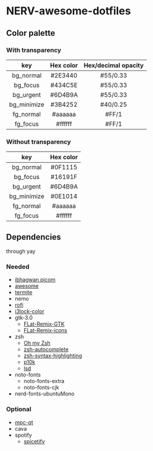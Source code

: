 # NERV-awesome-dotfiles

## Color palette

### With transparency

|     key     	| Hex color 	| Hex/decimal opacity 	|
|:-----------:	|:---------:	|:-------------------:	|
|  bg_normal  	|  #2E3440  	|       #55/0.33      	|
|   bg_focus  	|  #434C5E  	|       #55/0.33      	|
|  bg_urgent  	|  #6D4B9A  	|       #55/0.33      	|
| bg_minimize 	|  #3B4252  	|       #40/0.25      	|
|  fg_normal  	|  #aaaaaa  	|        #FF/1        	|
|   fg_focus  	|  #ffffff  	|        #FF/1        	|

### Without transparency

|     key     	| Hex color 	| 
|:-----------:	|:---------:	|
|  bg_normal  	|  #0F1115  	|
|   bg_focus  	|  #16191F  	|
|  bg_urgent  	|  #6D4B9A  	|
| bg_minimize 	|  #0E1014  	|
|  fg_normal  	|  #aaaaaa  	|
|   fg_focus  	|  #ffffff  	|

## Dependencies

through yay

### Needed

- [ibhagwan picom](https://github.com/ibhagwan/picom)
- [awesome](https://github.com/awesomeWM/awesome)
- [termite](https://github.com/thestinger/termite)
- nemo
- [rofi](https://github.com/davatorium/rofi)
- [i3lock-color](https://github.com/Raymo111/i3lock-color)
- gtk-3.0
  - [FLat-Remix-GTK](https://drasite.com/flat-remix-gtk)
  - [FLat-Remix-icons](https://drasite.com/flat-remix)
- zsh
  - [Oh my Zsh](https://ohmyz.sh/)
  - [zsh-autocomplete](https://github.com/zsh-users/zsh-autosuggestions)
  - [zsh-syntax-highlighting](https://github.com/zsh-users/zsh-syntax-highlighting)
  - [p10k](https://github.com/romkatv/powerlevel10k)
  - [lsd](https://github.com/Peltoche/lsd)
- noto-fonts
  - noto-fonts-extra
  - noto-fonts-cjk
- nerd-fonts-ubuntuMono

### Optional

- [mpc-qt](https://gitlab.com/mpc-qt/mpc-qt)
- cava
- spotify
  - [spicetify](https://github.com/khanhas/Spicetify)